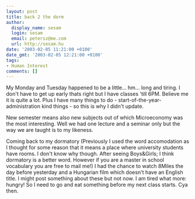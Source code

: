 ```yaml
---
layout: post
title: back 2 the dorm
author:
  display_name: sesam
  login: sesam
  email: petersz@me.com
  url: http://sesam.hu
date: '2003-02-05 11:21:00 +0100'
date_gmt: '2003-02-05 12:21:00 +0100'
tags:
- Human Interest
comments: []
---
```


My Monday and Tuesday happened to be a little... hm... long and tiring. I don't have to get up early thats right but I have classes 'till 6PM. Believe me it is quite a lot. Plus I have many things to do - start-of-the-year-administration kind things - so this is why I didn't update.

New semester means also new subjects out of which Microeconomy was the most interesting. Well we had one lecture and a seminar only but the way we are taught is to my likeness.

Coming back to my dormatory (Previously I used the word accomodation as I thought for some reason that it means a place where university students have rooms. I don't know why though. After seeing Boys&Girls; I think dormatory is a better word. However if you are a master in school vocabulary you are free to mail me!) I had the chance to watch 8Miles the day before yesterday and a Hungarian film which doesn't have an English title. I might post something about these but not now. I am tired what more: hungry! So I need to go and eat something before my next class starts. Cya then.
